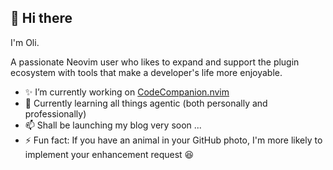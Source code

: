 ## 👋 Hi there

I'm Oli.

A passionate Neovim user who likes to expand and support the plugin ecosystem with tools that make a developer's life more enjoyable.

- ✨ I’m currently working on [CodeCompanion.nvim](https://github.com/olimorris/codecompanion.nvim)
- 🌱 Currently learning all things agentic (both personally and professionally)
- 📫 Shall be launching my blog very soon ...
- ⚡ Fun fact: If you have an animal in your GitHub photo, I'm more likely to implement your enhancement request 😆

<!--
**olimorris/olimorris** is a ✨ _special_ ✨ repository because its `README.md` (this file) appears on your GitHub profile.

Here are some ideas to get you started:

- 🔭 I’m currently working on ...
- 🌱 I’m currently learning ...
- 👯 I’m looking to collaborate on ...
- 🤔 I’m looking for help with ...
- 💬 Ask me about ...
- 📫 How to reach me: ...
- 😄 Pronouns: ...
- ⚡ Fun fact: ...
-->
